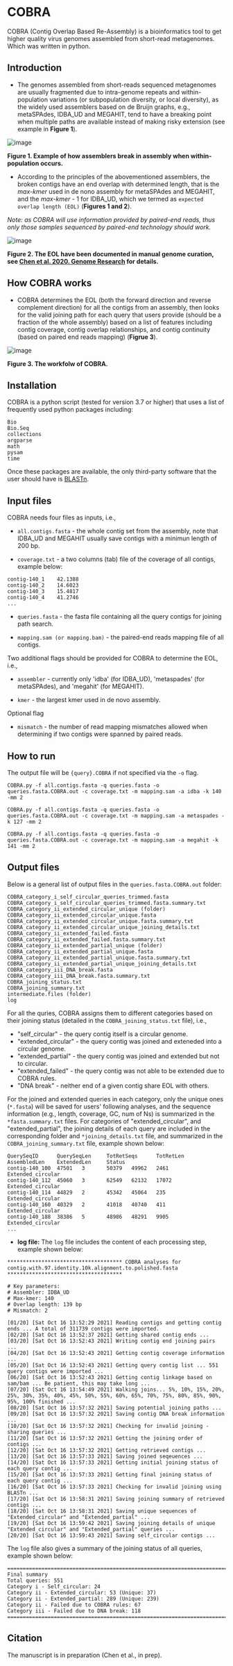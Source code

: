 # COBRA
COBRA (Contig Overlap Based Re-Assembly) is a bioinformatics tool to get higher quality virus genomes assembled from short-read metagenomes. Which was written in python.

## Introduction
* The genomes assembled from short-reads sequenced metagenomes are usually fragmented due to intra-genome repeats and within-population variations (or subpopulation diversity, or local diversity), as the widely used assemblers based on de Bruijn graphs, e.g., metaSPAdes, IDBA_UD and MEGAHIT, tend to have a breaking point when multiple paths are available instead of making risky extension (see example in **Figure 1**). 

![image](https://user-images.githubusercontent.com/46725273/111676563-8a21f180-87db-11eb-9b8c-4c63fb993936.png)

**Figure 1. Example of how assemblers break in assembly when within-population occurs.**

* According to the principles of the abovementioned assemblers, the broken contigs have an end overlap with determined length, that is the *max-kmer* used in de nono assembly for metaSPAdes and MEGAHIT, and the *max-kmer* - 1 for IDBA_UD, which we termed as ```expected overlap length (EOL)``` (**Figures 1 and 2**). 

*Note: as COBRA will use information provided by paired-end reads, thus only those samples sequenced by paired-end technology should work.*

![image](https://user-images.githubusercontent.com/46725273/111677281-4c719880-87dc-11eb-85a9-a62906f4e10b.png)

**Figure 2. The EOL have been documented in manual genome curation, see [Chen et al. 2020. Genome Research](https://genome.cshlp.org/content/30/3/315.short) for details.**

##
## How COBRA works
* COBRA determines the EOL (both the forward direction and reverse complement direction) for all the contigs from an assembly, then looks for the valid joining path for each query that users provide (should be a fraction of the whole assembly) based on a list of features including contig coverage, contig overlap relationships, and contig continuity (based on paired end reads mapping) (**Figrue 3**).

![image](https://user-images.githubusercontent.com/46725273/137975395-c7556cf1-ad36-4c55-a72b-b3de4b396b38.png)



**Figure 3. The workfolw of COBRA.**

##
## Installation
COBRA is a python script (tested for version 3.7 or higher) that uses a list of frequently used python packages including:
```
Bio
Bio.Seq
collections
argparse
math
pysam
time
```

Once these packages are available, the only third-party software that the user should have is [BLASTn](https://blast.ncbi.nlm.nih.gov/Blast.cgi?PAGE_TYPE=BlastDocs&DOC_TYPE=Download).

##
## Input files
COBRA needs four files as inputs, i.e., 

* ```all.contigs.fasta``` - the whole contig set from the assembly, note that IDBA_UD and MEGAHIT usually save contigs with a minimun length of 200 bp.

* ```coverage.txt``` - a two columns (tab) file of the coverage of all contigs, example below:

```contig-140_0    25.552
contig-140_1    42.1388
contig-140_2    14.6023
contig-140_3    15.4817
contig-140_4    41.2746
...
```

* ```queries.fasta``` - the fasta file containing all the query contigs for joining path search.

* ```mapping.sam (or mapping.bam)``` - the paired-end reads mapping file of all contigs.


Two additional flags should be provided for COBRA to determine the EOL, i.e.,

* ```assembler``` - currently only 'idba' (for IDBA_UD), 'metaspades' (for metaSPAdes), and 'megahit' (for MEGAHIT).

* ```kmer``` - the largest kmer used in de novo assembly.


Optional flag
* ```mismatch``` - the number of read mapping mismatches allowed when determining if two contigs were spanned by paired reads.

##
## How to run

The output file will be ```{query}.COBRA``` if not specified via the ```-o``` flag.

```
COBRA.py -f all.contigs.fasta -q queries.fasta -o queries.fasta.COBRA.out -c coverage.txt -m mapping.sam -a idba -k 140 -mm 2
```

```
COBRA.py -f all.contigs.fasta -q queries.fasta -o queries.fasta.COBRA.out -c coverage.txt -m mapping.sam -a metaspades -k 127 -mm 2
```

```
COBRA.py -f all.contigs.fasta -q queries.fasta -o queries.fasta.COBRA.out -c coverage.txt -m mapping.sam -a megahit -k 141 -mm 2
```

##
## Output files
Below is a general list of output files in the ```queries.fasta.COBRA.out``` folder:

```
COBRA_category_i_self_circular_queries_trimmed.fasta
COBRA_category_i_self_circular_queries_trimmed.fasta.summary.txt
COBRA_category_ii_extended_circular_unique (folder)
COBRA_category_ii_extended_circular_unique.fasta
COBRA_category_ii_extended_circular_unique.fasta.summary.txt
COBRA_category_ii_extended_circular_unique_joining_details.txt
COBRA_category_ii_extended_failed.fasta
COBRA_category_ii_extended_failed.fasta.summary.txt
COBRA_category_ii_extended_partial_unique (folder)
COBRA_category_ii_extended_partial_unique.fasta
COBRA_category_ii_extended_partial_unique.fasta.summary.txt
COBRA_category_ii_extended_partial_unique_joining_details.txt
COBRA_category_iii_DNA_break.fasta
COBRA_category_iii_DNA_break.fasta.summary.txt
COBRA_joining_status.txt
COBRA_joining_summary.txt
intermediate.files (folder)
log
```

For all the quries, COBRA assigns them to different categories based on their joining status (detailed in the ```COBRA_joining_status.txt``` file), i.e.,

* "self_circular" - the query contig itself is a circular genome.
* "extended_circular" - the query contig was joined and exteneded into a circular genome.
* "extended_partial" - the query contig was joined and extended but not to circular.
* "extended_failed" - the query contig was not able to be extended due to COBRA rules. 
* "DNA break" - neither end of a given contig share EOL with others.

For the joined and extended queries in each category, only the unique ones (```*.fasta```) will be saved for users' following analyses, and the sequence information (e.g., length, coverage, GC, num of Ns) is summarized in the ```*fasta.summary.txt``` files. For categories of "extended_circular", and "extended_partial", the joining details of each query are included in the corresponding folder and ```*joining_details.txt``` file, and summarized in the ```COBRA_joining_summary.txt``` file, example shown below:

```
QuerySeqID      QuerySeqLen     TotRetSeqs      TotRetLen       AssembledLen    ExtendedLen     Status
contig-140_100  47501   3       50379   49962   2461    Extended_circular
contig-140_112  45060   3       62549   62132   17072   Extended_circular
contig-140_114  44829   2       45342   45064   235     Extended_circular
contig-140_160  40329   2       41018   40740   411     Extended_circular
contig-140_188  38386   5       48986   48291   9905    Extended_circular
...
```


* **log file:** The ```log``` file includes the content of each processing step, example shown below:

```
************************************* COBRA analyses for contig.with.97.identity.10k.alignment.to.polished.fasta *************************************

# Key parameters:
# Assembler: IDBA_UD
# Max-kmer: 140
# Overlap length: 139 bp
# Mismatch: 2

[01/20] [Sat Oct 16 13:52:29 2021] Reading contigs and getting contig ends ... A total of 311739 contigs were imported.
[02/20] [Sat Oct 16 13:52:37 2021] Getting shared contig ends ...
[03/20] [Sat Oct 16 13:52:43 2021] Writing contig end joining pairs ...
[04/20] [Sat Oct 16 13:52:43 2021] Getting contig coverage information ...
[05/20] [Sat Oct 16 13:52:43 2021] Getting query contig list ... 551 query contigs were imported ...
[06/20] [Sat Oct 16 13:52:43 2021] Getting contig linkage based on sam/bam ... Be patient, this may take long ...
[07/20] [Sat Oct 16 13:54:49 2021] Walking joins... 5%, 10%, 15%, 20%, 25%, 30%, 35%, 40%, 45%, 50%, 55%, 60%, 65%, 70%, 75%, 80%, 85%, 90%, 95%, 100% finished ...
[08/20] [Sat Oct 16 13:57:32 2021] Saving potential joining paths ...
[09/20] [Sat Oct 16 13:57:32 2021] Saving contig DNA break information ...
[10/20] [Sat Oct 16 13:57:32 2021] Checking for invalid joining - sharing queries ...
[11/20] [Sat Oct 16 13:57:32 2021] Getting the joining order of contigs ...
[12/20] [Sat Oct 16 13:57:32 2021] Getting retrieved contigs ...
[13/20] [Sat Oct 16 13:57:33 2021] Saving joined seqeuences ...
[14/20] [Sat Oct 16 13:57:33 2021] Getting initial joining status of each query contig ...
[15/20] [Sat Oct 16 13:57:33 2021] Getting final joining status of each query contig ...
[16/20] [Sat Oct 16 13:57:33 2021] Checking for invalid joining using BLASTn ...
[17/20] [Sat Oct 16 13:58:31 2021] Saving joining summary of retrieved contigs ...
[18/20] [Sat Oct 16 13:58:31 2021] Saving unique sequences of "Extended_circular" and "Extended_partial" ...
[19/20] [Sat Oct 16 13:59:42 2021] Saving joining details of unique "Extended_circular" and "Extended_partial" queries ...
[20/20] [Sat Oct 16 13:59:43 2021] Saving self_circular contigs ...
```

The ```log``` file also gives a summary of the joining status of all queries, example shown below:

```
======================================================================================================================================================
Final summary
Total queries: 551
Category i - Self_circular: 24
Category ii - Extended_circular: 53 (Unique: 37)
Category ii - Extended_partial: 289 (Unique: 239)
Category ii - Failed due to COBRA rules: 67
Category iii - Failed due to DNA break: 118
======================================================================================================================================================
```

##
## Citation
The manuscript is in preparation (Chen et al., in prep).
